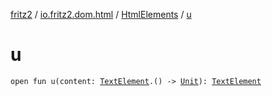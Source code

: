 [fritz2](../../index.md) / [io.fritz2.dom.html](../index.md) / [HtmlElements](index.md) / [u](./u.md)

# u

`open fun u(content: `[`TextElement`](../-text-element/index.md)`.() -> `[`Unit`](https://kotlinlang.org/api/latest/jvm/stdlib/kotlin/-unit/index.html)`): `[`TextElement`](../-text-element/index.md)